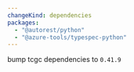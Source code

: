 ```yaml
---
changeKind: dependencies
packages:
  - "@autorest/python"
  - "@azure-tools/typespec-python"
---
```


bump tcgc dependencies to `0.41.9`